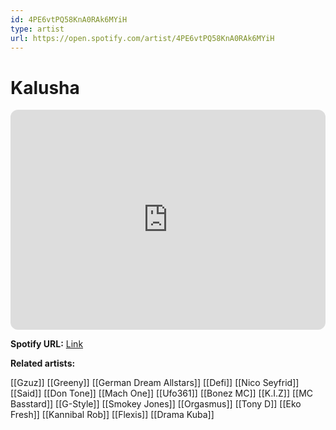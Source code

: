 ```yaml
---
id: 4PE6vtPQ58KnA0RAk6MYiH
type: artist
url: https://open.spotify.com/artist/4PE6vtPQ58KnA0RAk6MYiH
---
```

# Kalusha

<iframe style="border-radius:12px" src="https://open.spotify.com/embed/artist/4PE6vtPQ58KnA0RAk6MYiH" width="100%" height="352" frameBorder="0" allowfullscreen="" allow="autoplay; clipboard-write; encrypted-media; fullscreen; picture-in-picture" loading="lazy"></iframe>

**Spotify URL:** [Link](https://open.spotify.com/artist/4PE6vtPQ58KnA0RAk6MYiH)

**Related artists:**

[[Gzuz]]
[[Greeny]]
[[German Dream Allstars]]
[[Defi]]
[[Nico Seyfrid]]
[[Said]]
[[Don Tone]]
[[Mach One]]
[[Ufo361]]
[[Bonez MC]]
[[K.I.Z]]
[[MC Basstard]]
[[G-Style]]
[[Smokey Jones]]
[[Orgasmus]]
[[Tony D]]
[[Eko Fresh]]
[[Kannibal Rob]]
[[Flexis]]
[[Drama Kuba]]
